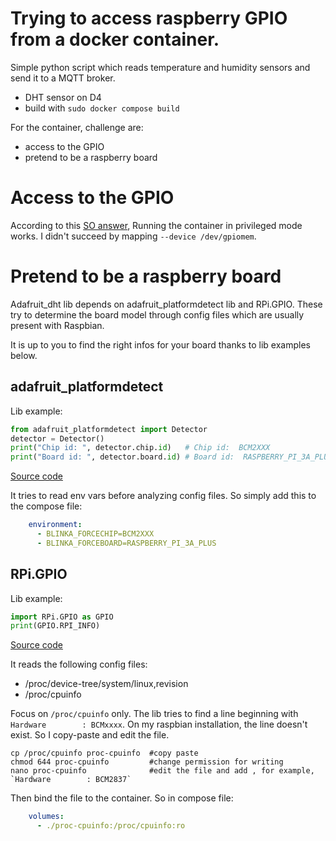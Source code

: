 
# Trying to access raspberry GPIO from a docker container.

Simple python script which reads temperature and humidity sensors and send it to a MQTT broker.
- DHT sensor on D4
- build with `sudo docker compose build`

For the container, challenge are:
- access to the GPIO
- pretend to be a raspberry board

# Access to the GPIO
According to this [SO answer](https://stackoverflow.com/questions/30059784/docker-access-to-raspberry-pi-gpio-pins#48234752),
Running the container in privileged mode works.
I didn't succeed by mapping `--device /dev/gpiomem`.

# Pretend to be a raspberry board
Adafruit_dht lib depends on adafruit_platformdetect lib and RPi.GPIO.
These try to determine the board model through config files which are usually present with Raspbian.

It is up to you to find the right infos for your board thanks to lib examples below.

## adafruit_platformdetect
Lib example:
```python
from adafruit_platformdetect import Detector
detector = Detector()
print("Chip id: ", detector.chip.id)   # Chip id:  BCM2XXX
print("Board id: ", detector.board.id) # Board id:  RASPBERRY_PI_3A_PLUS
```

[Source code](https://github.com/adafruit/Adafruit_Python_PlatformDetect/blob/main/adafruit_platformdetect/chip.py)

It tries to read env vars before analyzing config files.
So simply add this to the compose file:
```yaml
    environment:
      - BLINKA_FORCECHIP=BCM2XXX
      - BLINKA_FORCEBOARD=RASPBERRY_PI_3A_PLUS
```

## RPi.GPIO
Lib example:
```python
import RPi.GPIO as GPIO
print(GPIO.RPI_INFO)
```

[Source code](https://sourceforge.net/p/raspberry-gpio-python/code/ci/default/tree/source/cpuinfo.c#l52)

It reads the following config files:
- /proc/device-tree/system/linux,revision
- /proc/cpuinfo

Focus on `/proc/cpuinfo` only.
The lib tries to find a line beginning with `Hardware        : BCMxxxx`.
On my raspbian installation, the line doesn't exist. So I copy-paste and edit the file.
```
cp /proc/cpuinfo proc-cpuinfo  #copy paste
chmod 644 proc-cpuinfo         #change permission for writing
nano proc-cpuinfo              #edit the file and add , for example, `Hardware        : BCM2837`
```
Then bind the file to the container. So in compose file:
```yaml
    volumes:
      - ./proc-cpuinfo:/proc/cpuinfo:ro
```






